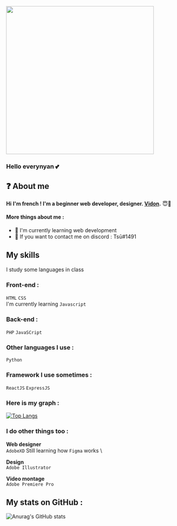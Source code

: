 
<img src="https://i.pinimg.com/originals/99/a6/2b/99a62ba62e84b8fc1ba73faea8dd9b48.gif" width="400" />

### Hello everynyan 💕

## ❓ About me

**Hi**
**I'm french ! I'm a beginner web developer, designer. <a href="https://github.com/Matteo0810">Vidon</a>.** 😇💖

#### More things about me :

- 📂 I'm currently learning web development
- 💭 If you want to contact me on discord : Tsū#1491

## My skills

I study some languages in class


### Front-end :
`HTML` `CSS` 
\
I'm currently learning `Javascript`

### Back-end :
`PHP` `JavaSCript` 

### Other languages I use :
`Python`

### Framework I use sometimes :
`ReactJS` `ExpressJS`

### Here is my graph : 

[![Top Langs](https://github-readme-stats.vercel.app/api/top-langs/?username=Lola0810&layout=compact)](https://github.com/anuraghazra/github-readme-stats)

### I do other things too :
  
**Web designer** \
`AdobeXD`
Still learning how `Figma` works \

**Design**  \
`Adobe Illustrator` 


**Video montage**  \
`Adobe Premiere Pro` 


## My stats on GitHub :

![Anurag's GitHub stats](https://github-readme-stats.vercel.app/api?username=Lola0810&show_icons=true&theme=onedark)
